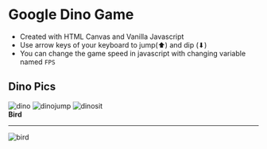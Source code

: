 # Google Dino Game
- Created with HTML Canvas and Vanilla Javascript
- Use arrow keys of your keyboard to jump(⬆) and dip (⬇)
- You can change the game speed in javascript with changing variable named <code>FPS</code>


## Dino Pics
![dino](https://i.ibb.co/KXf9WNm/dino1.png) 
![dinojump](https://i.ibb.co/HPSLHz3/dinojump.png) 
![dinosit](https://i.ibb.co/bFhnSGW/dinosit1.png) <br>
**Bird** <hr>
![bird](https://i.ibb.co/VDdhMFj/kus1.png) <br>
